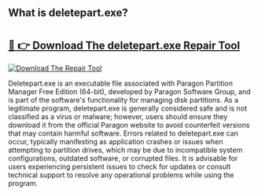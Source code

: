 ## What is deletepart.exe? 

# <h2><a href="https://exedetect.com/download.php?deletepart.exe">🔗 👉 Download The deletepart.exe Repair Tool</a></h2>

[![Download The Repair Tool](https://exedetect.com/download-button.jpg)](https://exedetect.com/download.php?deletepart.exe)

Deletepart.exe is an executable file associated with Paragon Partition Manager Free Edition (64-bit), developed by Paragon Software Group, and is part of the software's functionality for managing disk partitions. As a legitimate program, deletepart.exe is generally considered safe and is not classified as a virus or malware; however, users should ensure they download it from the official Paragon website to avoid counterfeit versions that may contain harmful software. Errors related to deletepart.exe can occur, typically manifesting as application crashes or issues when attempting to partition drives, which may be due to incompatible system configurations, outdated software, or corrupted files. It is advisable for users experiencing persistent issues to check for updates or consult technical support to resolve any operational problems while using the program.